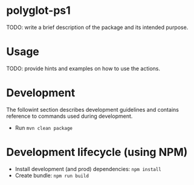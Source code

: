 # polyglot-ps1
TODO: write a brief description of the package and its intended purpose.
# Usage
TODO: provide hints and examples on how to use the actions.

# Development
The followint section describes development guidelines and contains
reference to commands used during development.

* Run `mvn clean package`

# Development lifecycle (using NPM)
* Install development (and prod) dependencies: `npm install`
* Create bundle: `npm run build`
